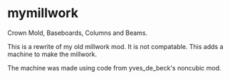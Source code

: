 mymillwork
========

Crown Mold, Baseboards, Columns and Beams.

This is a rewrite of my old millwork mod. It is not compatable. This adds a machine to make the millwork.

The machine was made using code from yves_de_beck's noncubic mod.
